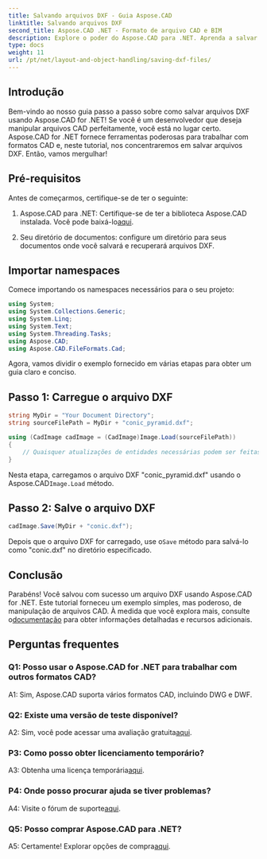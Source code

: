 ```yaml
---
title: Salvando arquivos DXF - Guia Aspose.CAD
linktitle: Salvando arquivos DXF
second_title: Aspose.CAD .NET - Formato de arquivo CAD e BIM
description: Explore o poder do Aspose.CAD para .NET. Aprenda a salvar arquivos DXF sem esforço com nosso guia passo a passo.
type: docs
weight: 11
url: /pt/net/layout-and-object-handling/saving-dxf-files/
---
```

## Introdução

Bem-vindo ao nosso guia passo a passo sobre como salvar arquivos DXF usando Aspose.CAD for .NET! Se você é um desenvolvedor que deseja manipular arquivos CAD perfeitamente, você está no lugar certo. Aspose.CAD for .NET fornece ferramentas poderosas para trabalhar com formatos CAD e, neste tutorial, nos concentraremos em salvar arquivos DXF. Então, vamos mergulhar!

## Pré-requisitos

Antes de começarmos, certifique-se de ter o seguinte:

1.  Aspose.CAD para .NET: Certifique-se de ter a biblioteca Aspose.CAD instalada. Você pode baixá-lo[aqui](https://releases.aspose.com/cad/net/).

2. Seu diretório de documentos: configure um diretório para seus documentos onde você salvará e recuperará arquivos DXF.

## Importar namespaces

Comece importando os namespaces necessários para o seu projeto:

```csharp
using System;
using System.Collections.Generic;
using System.Linq;
using System.Text;
using System.Threading.Tasks;
using Aspose.CAD;
using Aspose.CAD.FileFormats.Cad;
```

Agora, vamos dividir o exemplo fornecido em várias etapas para obter um guia claro e conciso.

## Passo 1: Carregue o arquivo DXF

```csharp
string MyDir = "Your Document Directory";
string sourceFilePath = MyDir + "conic_pyramid.dxf";

using (CadImage cadImage = (CadImage)Image.Load(sourceFilePath))
{
    // Quaisquer atualizações de entidades necessárias podem ser feitas aqui.
}
```

Nesta etapa, carregamos o arquivo DXF "conic_pyramid.dxf" usando o Aspose.CAD`Image.Load` método.

## Passo 2: Salve o arquivo DXF

```csharp
cadImage.Save(MyDir + "conic.dxf");
```

 Depois que o arquivo DXF for carregado, use o`Save` método para salvá-lo como "conic.dxf" no diretório especificado.

## Conclusão

 Parabéns! Você salvou com sucesso um arquivo DXF usando Aspose.CAD for .NET. Este tutorial forneceu um exemplo simples, mas poderoso, de manipulação de arquivos CAD. À medida que você explora mais, consulte o[documentação](https://reference.aspose.com/cad/net/) para obter informações detalhadas e recursos adicionais.

## Perguntas frequentes

### Q1: Posso usar o Aspose.CAD for .NET para trabalhar com outros formatos CAD?

A1: Sim, Aspose.CAD suporta vários formatos CAD, incluindo DWG e DWF.

### Q2: Existe uma versão de teste disponível?

 A2: Sim, você pode acessar uma avaliação gratuita[aqui](https://releases.aspose.com/).

### P3: Como posso obter licenciamento temporário?

 A3: Obtenha uma licença temporária[aqui](https://purchase.aspose.com/temporary-license/).

### P4: Onde posso procurar ajuda se tiver problemas?

 A4: Visite o fórum de suporte[aqui](https://forum.aspose.com/c/cad/19).

### Q5: Posso comprar Aspose.CAD para .NET?

 A5: Certamente! Explorar opções de compra[aqui](https://purchase.aspose.com/buy).